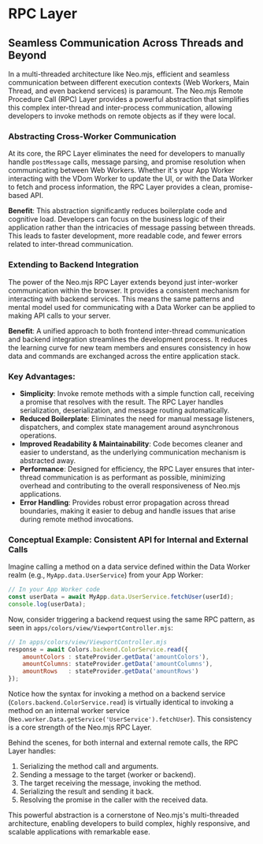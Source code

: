 # RPC Layer

## Seamless Communication Across Threads and Beyond

In a multi-threaded architecture like Neo.mjs, efficient and seamless communication between different execution contexts
(Web Workers, Main Thread, and even backend services) is paramount. The Neo.mjs Remote Procedure Call (RPC) Layer
provides a powerful abstraction that simplifies this complex inter-thread and inter-process communication, allowing
developers to invoke methods on remote objects as if they were local.

### Abstracting Cross-Worker Communication

At its core, the RPC Layer eliminates the need for developers to manually handle `postMessage` calls, message parsing,
and promise resolution when communicating between Web Workers. Whether it's your App Worker interacting with the VDom
Worker to update the UI, or with the Data Worker to fetch and process information, the RPC Layer provides a clean,
promise-based API.

**Benefit**: This abstraction significantly reduces boilerplate code and cognitive load. Developers can focus on the
business logic of their application rather than the intricacies of message passing between threads. This leads to faster
development, more readable code, and fewer errors related to inter-thread communication.

### Extending to Backend Integration

The power of the Neo.mjs RPC Layer extends beyond just inter-worker communication within the browser. It provides a
consistent mechanism for interacting with backend services. This means the same patterns and mental model used for
communicating with a Data Worker can be applied to making API calls to your server.

**Benefit**: A unified approach to both frontend inter-thread communication and backend integration streamlines the
development process. It reduces the learning curve for new team members and ensures consistency in how data and
commands are exchanged across the entire application stack.

### Key Advantages:

*   **Simplicity**: Invoke remote methods with a simple function call, receiving a promise that resolves with the result.
    The RPC Layer handles serialization, deserialization, and message routing automatically.
*   **Reduced Boilerplate**: Eliminates the need for manual message listeners, dispatchers, and complex state management
    around asynchronous operations.
*   **Improved Readability & Maintainability**: Code becomes cleaner and easier to understand, as the underlying
    communication mechanism is abstracted away.
*   **Performance**: Designed for efficiency, the RPC Layer ensures that inter-thread communication is as performant as
    possible, minimizing overhead and contributing to the overall responsiveness of Neo.mjs applications.
*   **Error Handling**: Provides robust error propagation across thread boundaries, making it easier to debug and handle
    issues that arise during remote method invocations.

### Conceptual Example: Consistent API for Internal and External Calls

Imagine calling a method on a data service defined within the Data Worker realm (e.g., `MyApp.data.UserService`) from your App Worker:

```javascript readonly
// In your App Worker code
const userData = await MyApp.data.UserService.fetchUser(userId);
console.log(userData);
```

Now, consider triggering a backend request using the same RPC pattern, as seen in `apps/colors/view/ViewportController.mjs`:

```javascript readonly
// In apps/colors/view/ViewportController.mjs
response = await Colors.backend.ColorService.read({
    amountColors : stateProvider.getData('amountColors'),
    amountColumns: stateProvider.getData('amountColumns'),
    amountRows   : stateProvider.getData('amountRows')
});
```

Notice how the syntax for invoking a method on a backend service (`Colors.backend.ColorService.read`) is virtually
identical to invoking a method on an internal worker service (`Neo.worker.Data.getService('UserService').fetchUser`).
This consistency is a core strength of the Neo.mjs RPC Layer.

Behind the scenes, for both internal and external remote calls, the RPC Layer handles:
1. Serializing the method call and arguments.
2. Sending a message to the target (worker or backend).
3. The target receiving the message, invoking the method.
4. Serializing the result and sending it back.
5. Resolving the promise in the caller with the received data.

This powerful abstraction is a cornerstone of Neo.mjs's multi-threaded architecture, enabling developers to build
complex, highly responsive, and scalable applications with remarkable ease.
